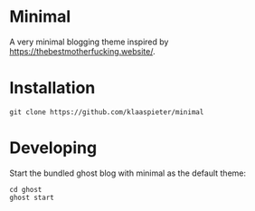 # Minimal

A very minimal blogging theme inspired by https://thebestmotherfucking.website/.

# Installation

```
git clone https://github.com/klaaspieter/minimal
```

# Developing

Start the bundled ghost blog with minimal as the default theme:

```
cd ghost
ghost start
```
